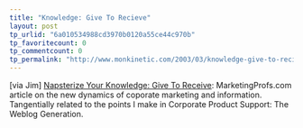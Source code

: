 ```yaml
---
title: "Knowledge: Give To Recieve"
layout: post
tp_urlid: "6a010534988cd3970b0120a55ce44c970b"
tp_favoritecount: 0
tp_commentcount: 0
tp_permalink: "http://www.monkinetic.com/2003/03/knowledge-give-to-recieve.html"
---
```

[via Jim] <a href="http://www.marketingprofs.com/3/mcconnell_huba1.asp">Napsterize Your Knowledge: Give To Receive</a>: MarketingProfs.com article on the new dynamics of coporate marketing and information. Tangentially related to the points I make in Corporate Product Support: The Weblog Generation.
